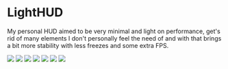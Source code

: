 # LightHUD

My personal HUD aimed to be very minimal and light on performance, get's rid of many elements I don't personally feel the need of and with that brings a bit more stability with less freezes and some extra FPS.

![](https://i.imgur.com/aaDrJpN.jpg)
![](https://i.imgur.com/1kQZ7CG.jpg)
![](https://i.imgur.com/GO6OKlE.jpg)
![](https://i.imgur.com/Rm87pRB.jpg)
![](https://i.imgur.com/L7fj4gr.jpg)
![](https://i.imgur.com/H8wg9rG.jpg)
![](https://i.imgur.com/LPYCrpj.jpg)